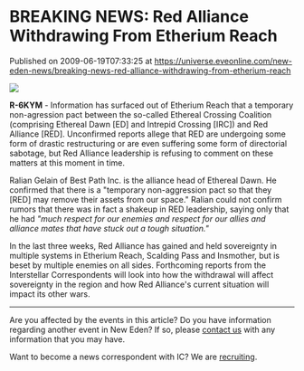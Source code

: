 # BREAKING NEWS: Red Alliance Withdrawing From Etherium Reach
Published on 2009-06-19T07:33:25 at https://universe.eveonline.com/new-eden-news/breaking-news-red-alliance-withdrawing-from-etherium-reach

![](http://www.eve-ic.net/media/assets/icarticlebanner.png)  
  
 **R-6KYM** \- Information has surfaced out of Etherium Reach that a temporary non-agression pact between the so-called Ethereal Crossing Coalition (comprising Ethereal Dawn [ED] and Intrepid Crossing [IRC]) and Red Alliance [RED]. Unconfirmed reports allege that RED are undergoing some form of drastic restructuring or are even suffering some form of directorial sabotage, but Red Alliance leadership is refusing to comment on these matters at this moment in time.  
  
Ralian Gelain of Best Path Inc. is the alliance head of Ethereal Dawn. He confirmed that there is a "temporary non-aggression pact so that they [RED] may remove their assets from our space." Ralian could not confirm rumors that there was in fact a shakeup in RED leadership, saying only that he had _"much respect for our enemies and respect for our allies and alliance mates that have stuck out a tough situation."_  
  
In the last three weeks, Red Alliance has gained and held sovereignty in multiple systems in Etherium Reach, Scalding Pass and Insmother, but is beset by multiple enemies on all sides. Forthcoming reports from the Interstellar Correspondents will look into how the withdrawal will affect sovereignty in the region and how Red Alliance's current situation will impact its other wars.

* * *

Are you affected by the events in this article? Do you have information regarding another event in New Eden? If so, please [contact us](http://myeve.eve-online.com/news.asp?a=submitrp) with any information that you may have.  
  
Want to become a news correspondent with IC? We are [recruiting](http://www.eveonline.com/isd.asp).
